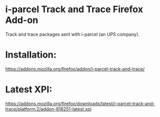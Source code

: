 # i-parcel Track and Trace Firefox Add-on
Track and trace packages sent with i-parcel (an UPS company).

# Installation:
https://addons.mozilla.org/firefox/addon/i-parcel-track-and-trace/

# Latest XPI:
https://addons.mozilla.org/firefox/downloads/latest/i-parcel-track-and-trace/platform:2/addon-818251-latest.xpi
